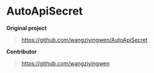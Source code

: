 # AutoApiSecret

 **Original project** 
 
 >https://github.com/wangziyingwen/AutoApiSecret
 


 **Contributor** 
 
 >https://github.com/wangziyingwen
